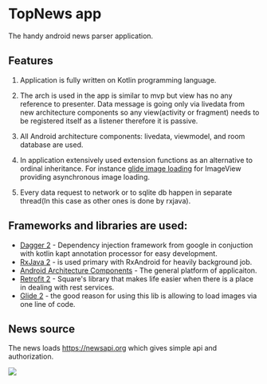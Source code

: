 # TopNews app

The handy android news parser application. 

## Features

1) Application is fully written on Kotlin programming language.

2) The arch is used in the app is similar to mvp but view has no any reference to presenter. Data message is going only via livedata from new architecture components so any view(activity or fragment) needs to be registered itself as a listener therefore it is passive.

3) All Android architecture components: livedata, viewmodel, and room database are used.

4) In application extensively used extension functions as an alternative to ordinal inheritance. For instance [glide image loading](https://github.com/aztek-god/TopNews/blob/master/app/src/main/java/dv/serg/topnews/exts/funs.kt#LC233) for ImageView providing asynchronous image loading.

5) Every data request to network or to sqlite db happen in separate thread(In this case as other ones is done by rxjava). 

## Frameworks and libraries are used:

* [Dagger 2](https://google.github.io/dagger/) - Dependency injection framework from google in conjuction with kotlin kapt annotation processor for easy development.
* [RxJava 2](https://github.com/ReactiveX/RxJava) - is used primary with RxAndroid for heavily background job.
* [Android Architecture Components](https://developer.android.com/topic/libraries/architecture/index.html) - The general platform of applicaiton.
* [Retrofit 2](http://square.github.io/retrofit/) - Square's library that makes life easier when there is a place in dealing with rest services. 
* [Glide 2](https://github.com/bumptech/glide) - the good reason for using this lib is allowing to load images via one line of code.

## News source

The news loads https://newsapi.org which gives simple api and authorization.

[![](https://goo.gl/DxpbJK)](https://play.google.com/store/apps/details?id=dv.serg.topnews "")
